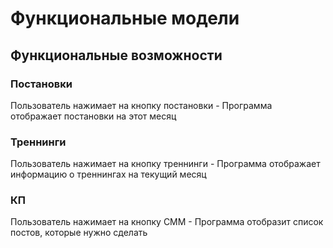 # Функциональные модели

## Функциональные возможности
### Постановки
 Пользователь нажимает на кнопку постановки - Программа отображает постановки на этот месяц
### Треннинги
Пользователь нажимает на кнопку треннинги - Программа отображает информацию о треннингах на текущий месяц
### КП
Пользователь нажимает на кнопку СММ - Программа отобразит список постов, которые нужно сделать